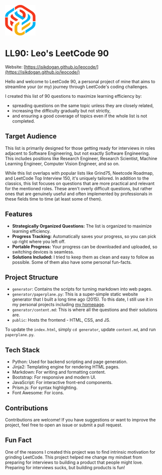 <img src="/public/logo.svg" width="100" height="100">

# LL90: Leo's LeetCode 90

Website: [https://isikdogan.github.io/leocode/](https://isikdogan.github.io/leocode/)

Hello and welcome to LeetCode 90, a personal project of mine that aims to streamline your (or my) journey through LeetCode's coding challenges.

I created this list of 90 questions to maximize learning efficiency by:
* spreading questions on the same topic unless they are closely related,
* increasing the difficulty gradually but not strictly,
* and ensuring a good coverage of topics even if the whole list is not completed.

## Target Audience

This list is primarily designed for those getting ready for interviews in roles adjacent to Software Engineering, but not exactly Software Engineering. This includes positions like Research Engineer, Research Scientist, Machine Learning Engineer, Computer Vision Engineer, and so on.

While this list overlaps with popular lists like Grind75, Neetcode Roadmap, and LeetCode Top Interview 150, it's uniquely tailored. In addition to the classics, this list focuses on questions that are more practical and relevant for the mentioned roles. These aren't overly difficult questions, but rather ones that are genuinely useful and often implemented by professionals in these fields time to time (at least some of them).

## Features

* **Strategically Organized Questions:** The list is organized to maximize learning efficiency.
* **Progress Tracking:** Automatically saves your progress, so you can pick up right where you left off.
* **Portable Progress:** Your progress can be downloaded and uploaded, so switching devices is seamless.
* **Solutions Included:** I tried to keep them as clean and easy to follow as possible. Some of them also have some personal fun-facts.

## Project Structure

- `generator`: Contains the scripts for turning markdown into web pages.
- `generator/paperplane.py`: This is a super-simple static website generator that I built a long time ago (2015). To this date, I still use it in my personal projects including [my homepage](http://www.isikdogan.com).
- `generator/content.md`: This is where all the questions and their solutions are.
- `public`: Hosts the frontend - HTML, CSS, and JS.

To update the `index.html`, simply `cd generator`, update `content.md`, and run `paperplane.py`.

## Tech Stack

* Python: Used for backend scripting and page generation.
* Jinja2: Templating engine for rendering HTML pages.
* Markdown: For writing and formatting content.
* Bootstrap: For responsive and modern UI.
* JavaScript: For interactive front-end components.
* Prism.js: For syntax highlighting.
* Font Awesome: For icons.

## Contributions 

Contributions are welcome! If you have suggestions or want to improve the project, feel free to open an issue or submit a pull request.

## Fun Fact

One of the reasons I created this project was to find intrinsic motivation for grinding LeetCode. This project helped me change my mindset from preparing for interviews to building a product that people might love. Preparing for interviews sucks, but building products is fun!
